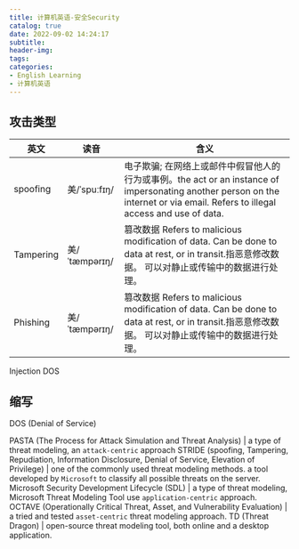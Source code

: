 ```yaml
---
title: 计算机英语-安全Security
catalog: true
date: 2022-09-02 14:24:17
subtitle:
header-img:
tags:
categories:
- English Learning
- 计算机英语
---
```


## 攻击类型

英文 | 读音 | 含义
----------|---------|---------
spoofing | 美/ˈspuːfɪŋ/ | 电子欺骗; 在网络上或邮件中假冒他人的行为或事例。the act or an instance of impersonating another person on the internet or via email. Refers to illegal access and use of data.
Tampering | 美/ˈtæmpərɪŋ/ | 篡改数据 Refers to malicious modification of data. Can be done to data at rest, or in transit.指恶意修改数据。 可以对静止或传输中的数据进行处理。
Phishing| 美/ˈtæmpərɪŋ/ | 篡改数据 Refers to malicious modification of data. Can be done to data at rest, or in transit.指恶意修改数据。 可以对静止或传输中的数据进行处理。
Injection
DOS

## 缩写

DOS (Denial of Service)

PASTA (The Process for Attack Simulation and Threat Analysis) | a type of threat modeling, an `attack-centric` approach
STRIDE (spoofing, Tampering, Repudiation, Information Disclosure, Denial of Service, Elevation of Privilege) | one of the commonly used threat modeling methods. a tool developed by `Microsoft` to classify all possible threats on the server.
Microsoft Security Development Lifecycle (SDL)   | a type of threat modeling, Microsoft Threat Modeling Tool use `application-centric` approach.
OCTAVE (Operationally Critical Threat, Asset, and Vulnerability Evaluation) | a tried and tested `asset-centric` threat modeling approach.
TD (Threat Dragon) | open-source threat modeling tool, both online and a desktop application.